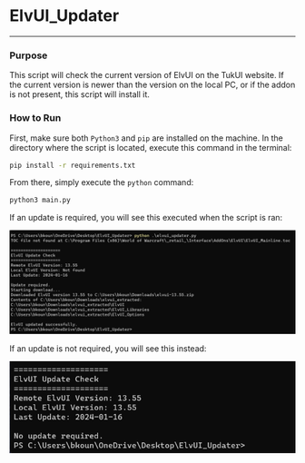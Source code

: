 # ElvUI_Updater
---
### Purpose

This script will check the current version of ElvUI on the TukUI website. If the current version is newer than the version on the local PC, or if the addon is not present, this script will install it.

### How to Run

First, make sure both `Python3` and `pip` are installed on the machine. In the directory
where the script is located, execute this command in the terminal:

```bash
pip install -r requirements.txt
```

From there, simply execute the `python` command:

```bash
python3 main.py
```

If an update is required, you will see this executed when the script is ran:

![Update Required](./images/update%20required.png)

If an update is not required, you will see this instead:

![No Update Required](./images/no%20update%20required.png)